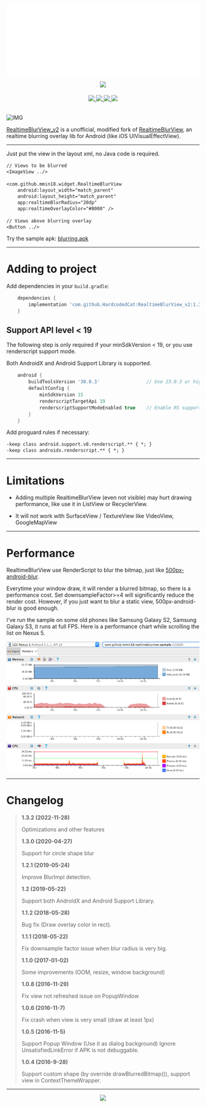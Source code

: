<p align="center">
  <img src="/imgs/logo.png?raw=true">
</p>
<div align="center">
  <a href="https://github.com/HardcodedCat/RealtimeBlurView_v2/actions/workflows/sample_build.yml?query=branch%3Amaster">
    <img src="https://img.shields.io/github/workflow/status/HardcodedCat/RealtimeBlurView_v2/Sample%20build/master?label=Build&logo=gradle"/>
  </a>
</div>
<br />
<div align="center">
  <a href="https://developer.android.com/about/versions/android-4.0-highlights">
    <img src="https://img.shields.io/static/v1?label=Android&message=4.0.3%2B&color=brightgreen&style=flat&logo=android&logoColor=white"/>
  </a>
  <a href="https://github.com/HardcodedCat/RealtimeBlurView_v2/commits/master">
    <img src="https://img.shields.io/github/last-commit/HardcodedCat/RealtimeBlurView_v2/master?color=informational&label=Updated&logo=github"/>
  </a>
  <a href="https://github.com/HardcodedCat/RealtimeBlurView_v2/releases">
    <img src="https://badgen.net/github/tag/HardcodedCat/RealtimeBlurView_v2?color=orange&icon=terminal&label=Latest"/>
  </a>
  <a href="/LICENSE">
    <img src="https://img.shields.io/badge/License-Apache_v2-informational.svg?logo=apache"/>
  </a>
</div>
<br />

![IMG](imgs/1.gif)

[RealtimeBlurView_v2](https://github.com/HardcodedCat/RealtimeBlurView_v2) is a unofficial, modified fork of [RealtimeBlurView](https://github.com/mmin18/RealtimeBlurView), an realtime blurring overlay lib for Android (like iOS UIVisualEffectView).

***

Just put the view in the layout xml, no Java code is required.

	// Views to be blurred
	<ImageView ../>
	
	<com.github.mmin18.widget.RealtimeBlurView
		android:layout_width="match_parent"
		android:layout_height="match_parent"
		app:realtimeBlurRadius="20dp"
		app:realtimeOverlayColor="#8000" />
	
	// Views above blurring overlay
	<Button ../>

Try the sample apk: [blurring.apk](https://github.com/HardcodedCat/RealtimeBlurView_v2/suites/9478708287/artifacts/449119298)

***

# Adding to project

Add dependencies in your `build.gradle`:

```groovy
	dependencies {
	    implementation 'com.github.HardcodedCat:RealtimeBlurView_v2:1.3.2'
	}
```

## Support API level < 19

The following step is only required if your minSdkVersion < 19, or you use renderscript support mode.

Both AndroidX and Android Support Library is supported.

```groovy
	android {
		buildToolsVersion '30.0.3'                 // Use 23.0.3 or higher
		defaultConfig {
			minSdkVersion 15
			renderscriptTargetApi 19
			renderscriptSupportModeEnabled true    // Enable RS support
		}
	}
```

Add proguard rules if necessary:

```
-keep class android.support.v8.renderscript.** { *; }
-keep class androidx.renderscript.** { *; }
```

***

# Limitations

- Adding multiple RealtimeBlurView (even not visible) may hurt drawing performance, like use it in ListView or RecyclerView.

- It will not work with SurfaceView / TextureView like VideoView, GoogleMapView

***

# Performance

RealtimeBlurView use RenderScript to blur the bitmap, just like [500px-android-blur](https://github.com/500px/500px-android-blur).

Everytime your window draw, it will render a blurred bitmap, so there is a performance cost. Set downsampleFactor>=4 will significantly reduce the render cost. However, if you just want to blur a static view, 500px-android-blur is good enough.

I've run the sample on some old phones like Samsung Galaxy S2, Samsung Galaxy S3, it runs at full FPS. Here is a performance chart while scrolling the list on Nexus 5.

![Nexus5](imgs/2.png)

***

# Changelog
>
> **1.3.2 (2022-11-28)**
>
> Optimizations and other features
>
> **1.3.0 (2020-04-27)**
>
> Support for circle shape blur
>
> **1.2.1 (2019-05-24)**
>
> Improve BlurImpl detection.
>
> **1.2 (2019-05-22)**
>
> Support both AndroidX and Android Support Library.
>
> **1.1.2 (2018-05-28)**
>
> Bug fix (Draw overlay color in rect).
>
> **1.1.1 (2018-05-22)**
>
> Fix downsample factor issue when blur radius is very big.
>
> **1.1.0 (2017-01-02)**
> 
> Some improvements (OOM, resize, window background)
>
> **1.0.8 (2016-11-29)**
> 
> Fix view not refreshed issue on PopupWindow
> 
> **1.0.6 (2016-11-7)**
> 
> Fix crash when view is very small (draw at least 1px)
>
> **1.0.5 (2016-11-5)**
>
> Support Popup Window (Use it as dialog background)
> Ignore UnsatisfiedLinkError if APK is not debuggable.
> 
> **1.0.4 (2016-9-28)**
>
> Support custom shape (by override drawBlurredBitmap()), support view in ContextThemeWrapper.

***

<div align="center">
  <a href="https://api.github.com/repos/HardcodedCat/RealtimeBlurView_v2/forks">
    <img src="https://img.shields.io/github/forks/HardcodedCat/RealtimeBlurView_v2?style=social"/>
  </a>
</div>
